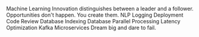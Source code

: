 Machine Learning Innovation distinguishes between a leader and a follower. Opportunities don't happen. You create them. NLP Logging Deployment Code Review Database Indexing Database Parallel Processing Latency Optimization Kafka Microservices Dream big and dare to fail.
